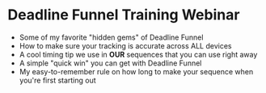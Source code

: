 # Deadline Funnel Training Webinar

* Some of my favorite "hidden gems" of Deadline Funnel
* How to make sure your tracking is accurate across ALL devices
* A cool timing tip we use in **OUR** sequences that you can use right away
* A simple "quick win" you can get with Deadline Funnel
* My easy-to-remember rule on how long to make your sequence when you're first starting out

